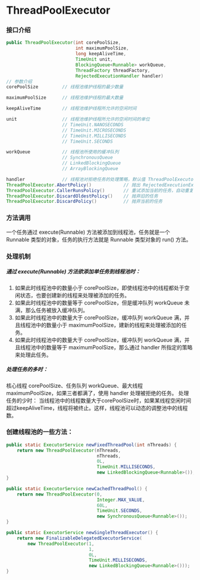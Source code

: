 ThreadPoolExecutor
===

### 接口介绍
```java
public ThreadPoolExecutor(int corePoolSize,
                          int maximumPoolSize,
                          long keepAliveTime,
                          TimeUnit unit,
                          BlockingQueue<Runnable> workQueue,
                          ThreadFactory threadFactory,
                          RejectedExecutionHandler handler)
// 参数介绍
corePoolSize         // 线程池维护线程的最少数量

maximumPoolSize      // 线程池维护线程的最大数量

keepAliveTime        // 线程池维护线程所允许的空闲时间

unit                 // 线程池维护线程所允许的空闲时间的单位
                     // TimeUnit.NANOSECONDS
                     // TimeUnit.MICROSECONDS
                     // TimeUnit.MILLISECONDS
                     // TimeUnit.SECONDS

workQueue            // 线程池所使用的缓冲队列
                     // SynchronousQueue
                     // LinkedBlockingQueue
                     // ArrayBlockingQueue

handler              // 线程池对拒绝任务的处理策略，默认值 ThreadPoolExecutor.AbortPolicy()
ThreadPoolExecutor.AbortPolicy()            // 抛出 RejectedExecutionException 异常
ThreadPoolExecutor.CallerRunsPolicy()       // 重试添加当前的任务，自动重复调用 execute() 方法
ThreadPoolExecutor.DiscardOldestPolicy()    // 抛弃旧的任务
ThreadPoolExecutor.DiscardPolicy()          // 抛弃当前的任务
```

### 方法调用
一个任务通过 execute(Runnable) 方法被添加到线程池，任务就是一个 Runnable 类型的对象，任务的执行方法就是 Runnable 类型对象的 run() 方法。

### 处理机制

##### 通过 execute(Runnable) 方法欲添加单任务到线程池时：

1. 如果此时线程池中的数量小于 corePoolSize，即使线程池中的线程都处于空闲状态，也要创建新的线程来处理被添加的任务。
2. 如果此时线程池中的数量等于 corePoolSize，但是缓冲队列 workQueue 未满，那么任务被放入缓冲队列。
3. 如果此时线程池中的数量大于 corePoolSize，缓冲队列 workQueue 满，并且线程池中的数量小于 maximumPoolSize，建新的线程来处理被添加的任务。
4. 如果此时线程池中的数量大于 corePoolSize，缓冲队列 workQueue 满，并且线程池中的数量等于 maximumPoolSize，那么通过 handler 所指定的策略来处理此任务。

##### 处理任务的多时：

核心线程 corePoolSize、任务队列 workQueue、最大线程 maximumPoolSize，如果三者都满了，使用 handler 处理被拒绝的任务。
处理任务的少时：
当线程池中的线程数量大于corePoolSize时，如果某线程空闲时间超过keepAliveTime，线程将被终止。这样，线程池可以动态的调整池中的线程数。

### 创建线程池的一些方法：
```java
public static ExecutorService newFixedThreadPool(int nThreads) {
    return new ThreadPoolExecutor(nThreads,
                                  nThreads,
                                  0L,
                                  TimeUnit.MILLISECONDS,
                                  new LinkedBlockingQueue<Runnable>());
}

public static ExecutorService newCachedThreadPool() {
    return new ThreadPoolExecutor(0,
                                  Integer.MAX_VALUE,
                                  60L,
                                  TimeUnit.SECONDS,
                                  new SynchronousQueue<Runnable>());
}

public static ExecutorService newSingleThreadExecutor() {
    return new FinalizableDelegatedExecutorService(
        new ThreadPoolExecutor(1,
                               1,
                               0L,
                               TimeUnit.MILLISECONDS,
                               new LinkedBlockingQueue<Runnable>()));
}
```
